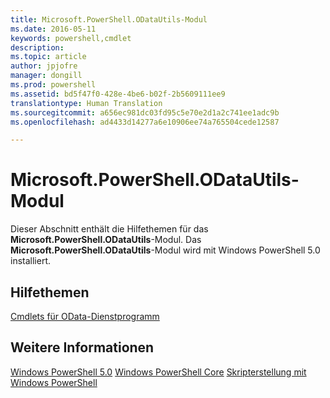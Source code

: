 ```yaml
---
title: Microsoft.PowerShell.ODataUtils-Modul
ms.date: 2016-05-11
keywords: powershell,cmdlet
description: 
ms.topic: article
author: jpjofre
manager: dongill
ms.prod: powershell
ms.assetid: bd5f47f0-428e-4be6-b02f-2b5609111ee9
translationtype: Human Translation
ms.sourcegitcommit: a656ec981dc03fd95c5e70e2d1a2c741ee1adc9b
ms.openlocfilehash: ad4433d14277a6e10906ee74a765504cede12587

---
```


# Microsoft.PowerShell.ODataUtils-Modul
Dieser Abschnitt enthält die Hilfethemen für das **Microsoft.PowerShell.ODataUtils**-Modul. Das **Microsoft.PowerShell.ODataUtils**-Modul wird mit Windows PowerShell 5.0 installiert.

## Hilfethemen
[Cmdlets für OData-Dienstprogramm](http://technet.microsoft.com/library/dn818506(v=wps.640).aspx)

## Weitere Informationen
[Windows PowerShell 5.0](Windows-PowerShell-5.0.md)
[Windows PowerShell Core](https://technet.microsoft.com/en-us/library/4b75f1e4-f327-48f3-92ab-bf5435094d41)
[Skripterstellung mit Windows PowerShell](../../getting-started/fundamental/Scripting-with-Windows-PowerShell.md)




<!--HONumber=Oct16_HO1-->


